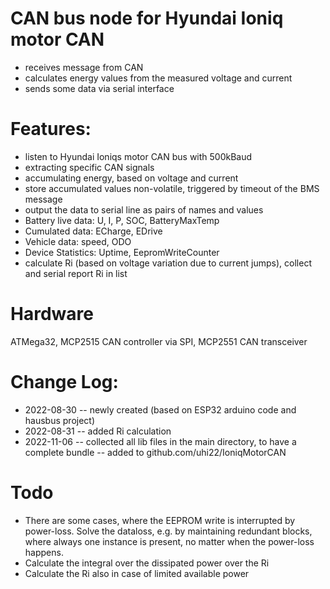 # CAN bus node for Hyundai Ioniq motor CAN

- receives message from CAN
- calculates energy values from the measured voltage and current
- sends some data via serial interface

# Features:
- listen to Hyundai Ioniqs motor CAN bus with 500kBaud
- extracting specific CAN signals
- accumulating energy, based on voltage and current
- store accumulated values non-volatile, triggered by timeout of the BMS message
- output the data to serial line as pairs of names and values
- Battery live data: U, I, P, SOC, BatteryMaxTemp
- Cumulated data: ECharge, EDrive
- Vehicle data: speed, ODO
- Device Statistics: Uptime, EepromWriteCounter
- calculate Ri (based on voltage variation due to current jumps), collect and serial report Ri in list

# Hardware
ATMega32, MCP2515 CAN controller via SPI, MCP2551 CAN transceiver

# Change Log:
- 2022-08-30
-- newly created (based on ESP32 arduino code and hausbus project)
- 2022-08-31
-- added Ri calculation
- 2022-11-06
-- collected all lib files in the main directory, to have a complete bundle
-- added to github.com/uhi22/IoniqMotorCAN

# Todo
* There are some cases, where the EEPROM write is interrupted by power-loss. Solve the dataloss, e.g. by
     maintaining redundant blocks, where always one instance is present, no matter when the power-loss happens.
* Calculate the integral over the dissipated power over the Ri
* Calculate the Ri also in case of limited available power

